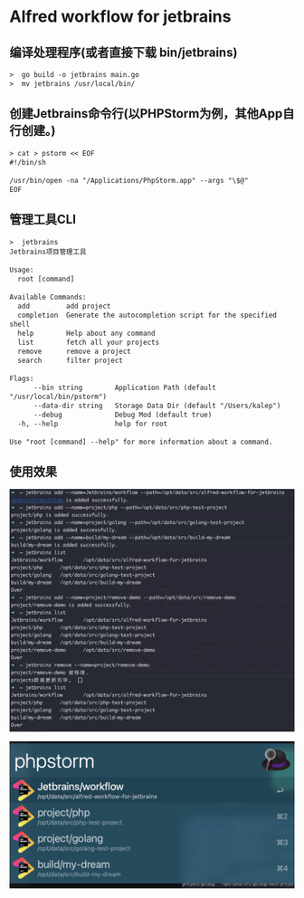 # Alfred workflow for jetbrains

## 编译处理程序(或者直接下载 bin/jetbrains)
``` 
>  go build -o jetbrains main.go
>  mv jetbrains /usr/local/bin/
```

## 创建Jetbrains命令行(以PHPStorm为例，其他App自行创建。)
```  
> cat > pstorm << EOF
#!/bin/sh

/usr/bin/open -na "/Applications/PhpStorm.app" --args "\$@"
EOF
```


## 管理工具CLI

``` 
>  jetbrains
Jetbrains项目管理工具

Usage:
  root [command]

Available Commands:
  add         add project
  completion  Generate the autocompletion script for the specified shell
  help        Help about any command
  list        fetch all your projects
  remove      remove a project
  search      filter project

Flags:
      --bin string        Application Path (default "/usr/local/bin/pstorm")
      --data-dir string   Storage Data Dir (default "/Users/kalep")
      --debug             Debug Mod (default true)
  -h, --help              help for root

Use "root [command] --help" for more information about a command.
```


## 使用效果

![./images/command_cli.jpg](./images/command_cli.jpg)

![./images/alfred.jpg](./images/alfred.jpg)
